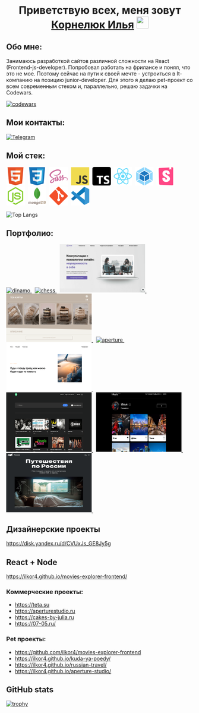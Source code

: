 <h1 align="center">
    Приветствую всех, меня зовут 
    <a href="https://github.com/ilkor4" target="_blank">Корнелюк Илья</a>
    <img src="https://github.com/blackcater/blackcater/raw/main/images/Hi.gif" height="32" width="32"/>
</h1>

## Обо мне:

Занимаюсь разработкой сайтов различной сложности на React (Frontend-js-developer). Попробовал работать на фрилансе и понял, что это не мое. Поэтому сейчас на пути к своей мечте - устроиться в It-компанию на позицию junior-developer. Для этого я делаю pet-проект со всем современным стеком и, параллельно, решаю задачки на Codewars.

[![codewars](https://www.codewars.com/users/il.kor/badges/large)](https://www.codewars.com/users/il.kor)

## Мои контакты:

[![Telegram](https://img.shields.io/badge/Telegram-2CA5E0?style=for-the-badge&logo=telegram&logoColor=white)](https://t.me/ilkor44)

## Мой стек:

<div id="stack">
  <img id="stack-img" src="./image/html5-original.svg" title="HTML5" alt="HTML5" width="50px" height="50px">&nbsp
  <img id="stack-img" src="./image/css3-original.svg" title="CSS3" alt="CSS3" width="50px" height="50px">&nbsp
  <img id="stack-img" src="./image/sass-original.svg" title="Sass\Scss" alt="Sass\Scss" width="50px" height="50px">&nbsp
  <img id="stack-img" src="./image/javascript-original.svg" title="JavaScript" alt="JavaScript" width="50px" height="50px">&nbsp
  <img id="stack-img" src="./image/typescript.svg" title="TypeScript" alt="TypeScript" width="50px" height="50px">&nbsp
  <img id="stack-img" src="./image/react-original.svg" title="React" alt="React" width="50px" height="50px">&nbsp
  <img id="stack-img" src="./image/webpack-original.svg" title="Webpack" alt="Webpack" width="50px" height="50px">&nbsp
  <img id="stack-img" src="./image/storybook-original.svg" title="Storybook" alt="Storybook" width="50px" height="50px">&nbsp
  <img id="stack-img" src="./image/nodejs-original.svg" title="Node.js" alt="Node.js" width="50px" height="50px">&nbsp
  <img id="stack-img" src="./image/mongodb-original-wordmark.svg" title="MongoDB" alt="MongoDB" width="50px" height="50px">&nbsp
  <img id="stack-img" src="./image/git-original.svg" title="Git" alt="Git" width="50px" height="50px">&nbsp
  <img id="stack-img" src="./image/vscode-original.svg" title="VSCode" alt="VSCode" width="50px" height="50px">&nbsp
</div>


![Top Langs](https://github-readme-stats.vercel.app/api/top-langs/?username=ilkor4&layout=compact)

## Портфолио:

<div>
  <div>
    <a href="https://github.com/ilkor4/dinamo">
      <img src="./image/cases/dinamo.png" title="dinamo" alt="dinamo" width="230" height="130"> 
    </a>&nbsp;
    <a href="https://github.com/ilkor4/chess">
      <img src="./image/cases/chess.png" title="chess" alt="chess" width="230" height="130"> 
    </a>&nbsp;
    <a href="https://github.com/ilkor4/psyhologists">
      <img src="./image/cases/psyhologists.png" title="psyhologists" alt="psyhologists" width="230" height="130"> 
    </a>&nbsp;
  </div>
  <div>
    <a href="https://github.com/ilkor4/courses">
      <img src="./image/cases/cakes.png" title="cakes-courses" alt="cakes-courses" width="230" height="130"> 
    </a>&nbsp;
    <a href="https://github.com/ilkor4/aperture">
      <img src="./image/cases/aperture.png" title="aperture" alt="aperture" width="230" height="130"> 
    </a>&nbsp;
    <a href="https://github.com/ilkor4/kuda-ya-poedy">
      <img src="./image/cases/kuda-ya-poedu.png" title="kuda-ya-poedy" alt="kuda-ya-poedy" width="230" height="130"> 
    </a>&nbsp;
  </div>
  <div>
    <a href="https://github.com/ilkor4/movies-explorer-frontend">
      <img src="./image/cases/movies-explorer.png" title="movies-explorer" alt="movies-explorer" width="230" height="160"> 
    </a>&nbsp;
    <a href="https://github.com/ilkor4/react-mesto-api-full-gha">
      <img src="./image/cases/mesto.png" title="mesto" alt="mesto" width="230" height="160"> 
    </a>&nbsp;
    <a href="https://github.com/ilkor4/russian-travel">
      <img src="./image/cases/travel.png" title="travel" alt="travel" width="230" height="160"> 
    </a>&nbsp;
  </div>



## Дизайнерские проекты
https://disk.yandex.ru/d/CVUxJs_GE8Jy5g

## React + Node 
https://ilkor4.github.io/movies-explorer-frontend/

### Коммерческие проекты:
- https://teta.su
- https://aperturestudio.ru
- https://cakes-by-julia.ru
- https://07-05.ru/
### Pet проекты:
- https://github.com/ilkor4/movies-explorer-frontend
- https://ilkor4.github.io/kuda-ya-poedy/
- https://ilkor4.github.io/russian-travel/
- https://ilkor4.github.io/aperture-studio/

##  GitHub stats

[![trophy](https://github-profile-trophy.vercel.app/?username=ilkor4)](https://github.com/ryo-ma/github-profile-trophy)



